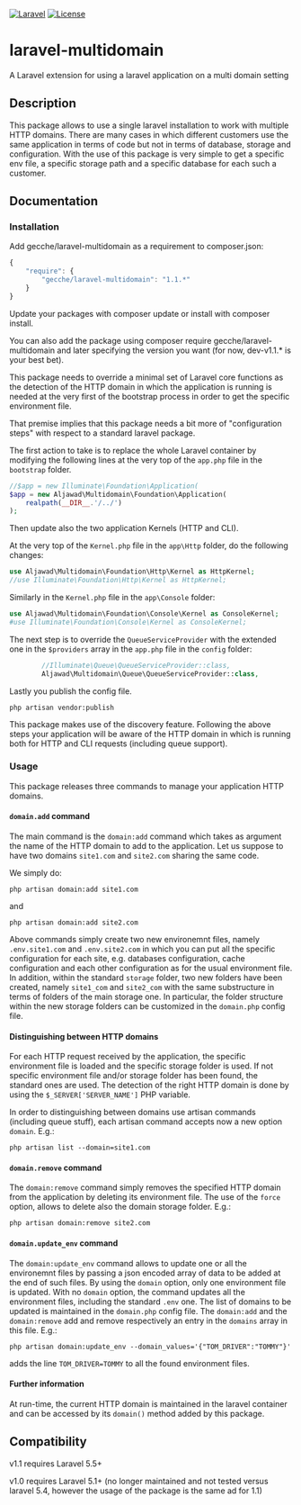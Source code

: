 [![Laravel](https://img.shields.io/badge/Laravel-5.x-orange.svg?style=flat-square)](http://laravel.com)
[![License](http://img.shields.io/badge/license-MIT-brightgreen.svg?style=flat-square)](https://tldrlegal.com/license/mit-license)

# laravel-multidomain
A Laravel extension for using a laravel application on a multi domain setting

## Description
This package allows to use a single laravel installation to work with multiple HTTP domains.
There are many cases in which different customers use the same application in terms of code but not in terms of 
database, storage and configuration.
With the use of this package is very simple to get a specific env file, a specific storage path and a specific database 
for each such a customer.

## Documentation

### Installation

Add gecche/laravel-multidomain as a requirement to composer.json:

```javascript
{
    "require": {
        "gecche/laravel-multidomain": "1.1.*"
    }
}
```

Update your packages with composer update or install with composer install.

You can also add the package using composer require gecche/laravel-multidomain and later specifying the version you want (for now, dev-v1.1.* is your best bet).

This package needs to override a minimal set of Laravel core functions as the 
detection of the HTTP domain in which the application is running is needed at the very first of the bootstrap process in order 
to get the specific environment file.

That premise implies that this package needs a bit more of "configuration steps" 
with respect to a standard laravel package. 

The first action to take is to replace the whole Laravel container by modifying the following lines at the very top of 
the `app.php` file in the `bootstrap` folder.

```php
//$app = new Illuminate\Foundation\Application(
$app = new Aljawad\Multidomain\Foundation\Application(
    realpath(__DIR__.'/../')
);
```

Then update also the two application Kernels (HTTP and CLI).

At the very top of the `Kernel.php` file in the `app\Http` folder, do the following changes:

```php
use Aljawad\Multidomain\Foundation\Http\Kernel as HttpKernel;
//use Illuminate\Foundation\Http\Kernel as HttpKernel;
```

Similarly in the `Kernel.php` file in the `app\Console` folder:

```php
use Aljawad\Multidomain\Foundation\Console\Kernel as ConsoleKernel;
#use Illuminate\Foundation\Console\Kernel as ConsoleKernel;
```

The next step is to override the `QueueServiceProvider` with the extended 
one in the `$providers` array in the `app.php` file in the `config` folder:

```php
        //Illuminate\Queue\QueueServiceProvider::class,
        Aljawad\Multidomain\Queue\QueueServiceProvider::class,
```
        
Lastly you publish the config file.

```
php artisan vendor:publish 
```

This package makes use of the discovery feature.
Following the above steps your application will be aware of the HTTP domain
in which is running both for HTTP and CLI requests (including queue support).


### Usage

This package releases three commands to manage your application HTTP domains.

#### `domain.add` command
The main command is the `domain:add` command which takes as argument the name of the 
HTTP domain to add to the application. Let us suppose to have two domains `site1.com` 
and `site2.com` sharing the same code.

We simply do:

```
php artisan domain:add site1.com 
```

and 

```
php artisan domain:add site2.com 
```

Above commands simply create two new environemnt files, namely `.env.site1.com` and `.env.site2.com` 
 in which you can put all the specific configuration for each site, e.g. databases configuration, 
 cache configuration and each other configuration as for the usual environment file.
In addition, within the standard `storage` folder, two new folders have been created, namely 
`site1_com` and `site2_com` with the same substructure in terms of folders of the main storage one.
In particular, the folder structure within the new storage folders can be customized 
 in the `domain.php` config file.
 
#### Distinguishing between HTTP domains

For each HTTP request received by the application, the specific environment file is 
 loaded and the specific storage folder is used.
 If not specific environment file and/or storage folder has been found, the 
 standard ones are used.
 The detection of the right HTTP domain is done by using the `$_SERVER['SERVER_NAME']` 
 PHP variable. 
 
 In order to distinguishing between domains use artisan commands (including queue stuff), 
 each artisan command accepts now a new option `domain`. E.g.:
 ```
 php artisan list --domain=site1.com 
 ```

#### `domain.remove` command
The  `domain:remove` command simply removes the specified HTTP domain from the 
application by deleting its environment file. The use of the `force` option, allows 
to delete also the domain storage folder. E.g.:

```
php artisan domain:remove site2.com 
```
 
#### `domain.update_env` command
The  `domain:update_env` command allows to update one or all the environemnt files by 
 passing a json encoded array of data to be added at the end of such files.
 By using the `domain` option, only one environment file is updated. 
 With no `domain` option, the command updates all the environment files, 
 including the standard `.env` one.
 The list of domains to be updated is maintained in the `domain.php` config file. 
 The `domain:add` and the `domain:remove` add and remove respectively an entry 
 in the `domains` array in this file. E.g.:
  
```
php artisan domain:update_env --domain_values='{"TOM_DRIVER":"TOMMY"}' 
```  
 
adds the line `TOM_DRIVER=TOMMY` to all the found environment files.

#### Further information
At run-time, the current HTTP domain is maintained in the laravel container 
and can be accessed by its `domain()` method added by this package.


## Compatibility

v1.1 requires Laravel 5.5+

v1.0 requires Laravel 5.1+ (no longer maintained and not tested versus laravel 5.4, 
however the usage of the package is the same ad for 1.1)